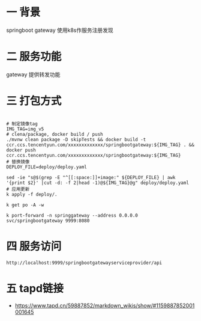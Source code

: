 # 一 背景
springboot gateway 使用k8s作服务注册发现

# 二 服务功能
gateway 提供转发功能

# 三 打包方式

```shell

# 制定镜像tag
IMG_TAG=img_v5
# clena/package, docker build / push
./mvnw clean package -D skipTests && docker build -t ccr.ccs.tencentyun.com/xxxxxxxxxxxxx/springbootgateway:${IMG_TAG} . && docker push ccr.ccs.tencentyun.com/xxxxxxxxxxxxx/springbootgateway:${IMG_TAG}
# 替换镜像
DEPLOY_FILE=deploy/deploy.yaml

sed -ie "s@$(grep -E "^[[:space:]]+image:" ${DEPLOY_FILE} | awk '{print $2}' |cut -d: -f 2|head -1)@${IMG_TAG}@g" deploy/deploy.yaml
# 应用更新
k apply -f deploy/.

k get po -A -w

k port-forward -n springgateway --address 0.0.0.0 svc/springbootgateway 9999:8080

```

# 四 服务访问

```shell
http://localhost:9999/springbootgatewayserviceprovider/api
```

# 五 tapd链接
* https://www.tapd.cn/59887852/markdown_wikis/show/#1159887852001001645